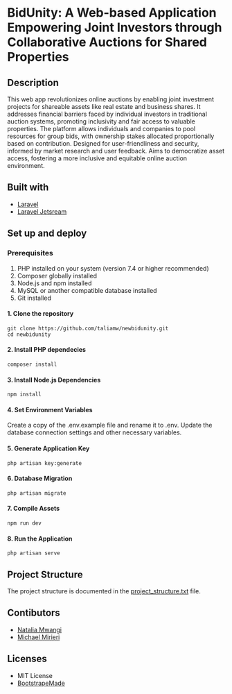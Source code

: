 # BidUnity: A Web-based Application Empowering Joint Investors through Collaborative Auctions for Shared Properties

## Description
This web app revolutionizes online auctions by enabling joint investment projects for shareable assets like real estate and business shares. It addresses financial barriers faced by individual investors in traditional auction systems, promoting inclusivity and fair access to valuable properties. The platform allows individuals and companies to pool resources for group bids, with ownership stakes allocated proportionally based on contribution. Designed for user-friendliness and security, informed by market research and user feedback. Aims to democratize asset access, fostering a more inclusive and equitable online auction environment.

## Built with
* [Laravel](https://laravel.com/docs/11.x)
* [Laravel Jetsream](https://jetstream.laravel.com/introduction.html)

## Set up and deploy
### Prerequisites
1. PHP installed on your system (version 7.4 or higher recommended)
2. Composer globally installed
3. Node.js and npm installed
4. MySQL or another compatible database installed
5. Git installed

#### 1. Clone the repository
    git clone https://github.com/taliamw/newbidunity.git
    cd newbidunity

#### 2. Install PHP dependecies
    composer install
    
#### 3. Install Node.js Dependencies
    npm install
    
#### 4. Set Environment Variables
Create a copy of the .env.example file and rename it to .env. Update the database connection settings and other necessary variables.

#### 5. Generate Application Key
    php artisan key:generate
    
#### 6. Database Migration
    php artisan migrate
    
#### 7. Compile Assets
    npm run dev
    
#### 8. Run the Application
    php artisan serve

## Project Structure
The project structure is documented in the [project_structure.txt](project_structure.txt) file.

## Contibutors
* [Natalia Mwangi](https://github.com/taliamw)
* [Michael Mirieri](https://github.com/MirieriMichael)

## Licenses
* MIT License
* [BootstrapeMade](https://bootstrapmade.com/license/)
